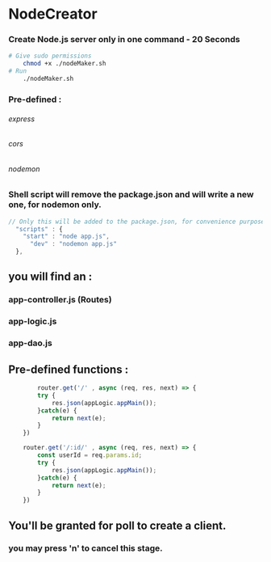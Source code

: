 # NodeCreator

### Create Node.js server only in one command - 20 Seconds

```sh
# Give sudo permissions
    chmod +x ./nodeMaker.sh
# Run 
    ./nodeMaker.sh
```

### Pre-defined :

###### express
###### cors
###### nodemon

### Shell script will remove the package.json and will write a new one, for nodemon only.

```js
// Only this will be added to the package.json, for convenience purposes.
  "scripts" : {
    "start" : "node app.js",
      "dev" : "nodemon app.js"
  },
```

## you will find an :

### app-controller.js (Routes)
### app-logic.js
### app-dao.js 

## Pre-defined functions :

```js
        router.get('/' , async (req, res, next) => {
        try {
            res.json(appLogic.appMain());
        }catch(e) {
            return next(e);
        }
    })

    router.get('/:id/' , async (req, res, next) => {
        const userId = req.params.id;
        try {
            res.json(appLogic.appMain());
        }catch(e) {
            return next(e);
        }
    })
```


## You'll be granted for poll to create a client.

### you may press 'n' to cancel this stage.